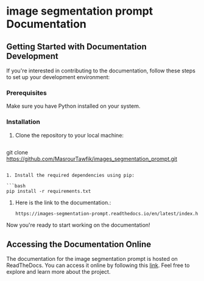 # image segmentation prompt Documentation

## Getting Started with Documentation Development

If you're interested in contributing to the documentation, follow these steps to set up your development environment:

### Prerequisites

Make sure you have Python installed on your system.

### Installation

1. Clone the repository to your local machine:

   ```bash
  git clone https://github.com/MasrourTawfik/images_segmentation_prompt.git
   ```

1. Install the required dependencies using pip:

   ```bash
   pip install -r requirements.txt
   ```
1. Here is the link to the documentation.:

   ```bash
   https://images-segmentation-prompt.readthedocs.io/en/latest/index.html
   ```
Now you're ready to start working on the documentation!




## Accessing the Documentation Online

The documentation for the image segmentation prompt  is hosted on ReadTheDocs. You can access it online by following this [link](https://images-segmentation-prompt.readthedocs.io/en/latest/index.html). Feel free to explore and learn more about the project.
